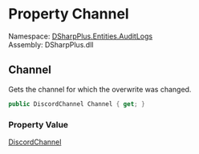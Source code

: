 # Property Channel

Namespace: [DSharpPlus.Entities.AuditLogs](DSharpPlus.Entities.AuditLogs.md)  
Assembly: DSharpPlus.dll

## <a id="DSharpPlus_Entities_AuditLogs_DiscordAuditLogOverwriteEntry_Channel"></a>Channel

Gets the channel for which the overwrite was changed.

```csharp
public DiscordChannel Channel { get; }
```

### Property Value

[DiscordChannel](DSharpPlus.Entities.DiscordChannel.md)

